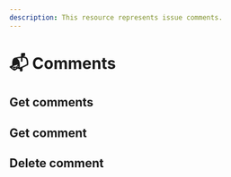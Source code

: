 ```yaml
---
description: This resource represents issue comments.
---
```


# 📬 Comments

## Get comments

## Get comment

## Delete comment


